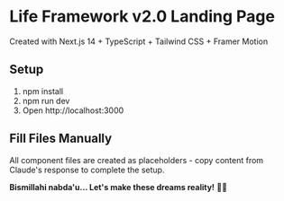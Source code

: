 ﻿# Life Framework v2.0 Landing Page

Created with Next.js 14 + TypeScript + Tailwind CSS + Framer Motion

## Setup
1. npm install
2. npm run dev  
3. Open http://localhost:3000

## Fill Files Manually
All component files are created as placeholders - copy content from Claude's response to complete the setup.

**Bismillahi nabda'u... Let's make these dreams reality!** 🚀💚

